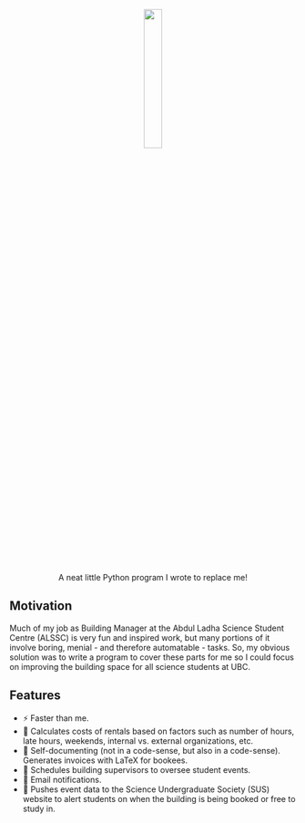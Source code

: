 <p align="center">
  <img src="https://i.imgur.com/g5L7QWQ.png" width="25%"/>
</p>

<p align="center">
  A neat little Python program I wrote to replace me!
</p>

## Motivation

Much of my job as Building Manager at the Abdul Ladha Science Student Centre (ALSSC) is very fun and inspired work, but many portions of it involve boring, menial - and therefore automatable - tasks. So, my obvious solution was to write a program to cover these parts for me so I could focus on improving the building space for all science students at UBC.



## Features

- ⚡ Faster than me.
- 🔣 Calculates costs of rentals based on factors such as number of hours, late hours, weekends, internal vs. external organizations, etc.
- 📝 Self-documenting (not in a code-sense, but also in a code-sense). Generates invoices with LaTeX for bookees.
-  📜 Schedules building supervisors to oversee student events.
- 📧 Email notifications.
- 📆 Pushes event data to the Science Undergraduate Society (SUS) website to alert students on when the building is being booked or free to study in.
